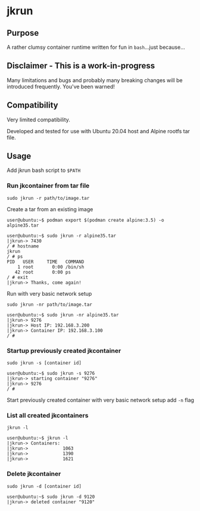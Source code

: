 # jkrun

## Purpose 
A rather clumsy container runtime written for fun in `bash`...just because...

## Disclaimer - This is a work-in-progress
Many limitations and bugs and probably many breaking changes will be introduced frequently. You've been warned!

## Compatibility
Very limited compatibility. 

Developed and tested for use with Ubuntu 20.04 host and Alpine rootfs tar file.

## Usage
Add jkrun bash script to `$PATH`
### Run jkcontainer from tar file
`sudo jkrun -r path/to/image.tar`

Create a tar from an existing image
```
user@ubuntu:~$ podman export $(podman create alpine:3.5) -o alpine35.tar
```
```
user@ubuntu:~$ sudo jkrun -r alpine35.tar
|jkrun-> 7430
/ # hostname
jkrun
/ # ps
PID   USER     TIME   COMMAND
    1 root       0:00 /bin/sh
   42 root       0:00 ps
/ # exit
|jkrun-> Thanks, come again!
```
Run with very basic network setup

`sudo jkrun -nr path/to/image.tar`
```
user@ubuntu:~$ sudo jkrun -nr alpine35.tar
|jkrun-> 9276
|jkrun-> Host IP: 192.168.3.200
|jkrun-> Container IP: 192.168.3.100
/ # 
```
### Startup previously created jkcontainer
`sudo jkrun -s [container id]`
```
user@ubuntu:~$ sudo jkrun -s 9276
|jkrun-> starting container "9276"
|jkrun-> 9276
/ # 
```
Start previously created container with very basic network setup add `-n` flag
### List all created jkcontainers
`jkrun -l`
```
user@ubuntu:~$ jkrun -l
|jkrun-> Containers:
|jkrun->             1063
|jkrun->             1390
|jkrun->             1621
```
### Delete jkcontainer
`sudo jkrun -d [container id]`
```
user@ubuntu:~$ sudo jkrun -d 9120
|jkrun-> deleted container "9120"
```
